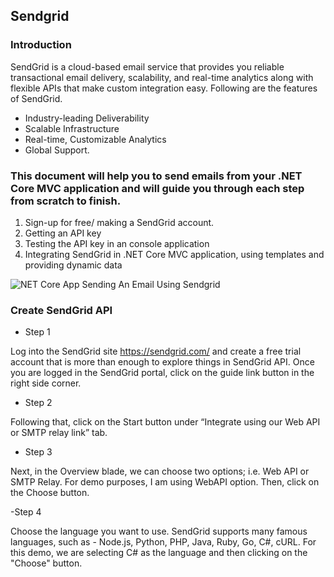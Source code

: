 ## Sendgrid

### Introduction
SendGrid is a cloud-based email service that provides you reliable transactional email delivery, scalability, and real-time analytics along with flexible APIs that make custom integration easy. Following are the features of SendGrid.

* Industry-leading Deliverability
* Scalable Infrastructure
* Real-time, Customizable Analytics
* Global Support.


### This document will help you to send emails from your .NET Core MVC application and will guide you through each step from scratch to finish.

1. Sign-up for free/ making a SendGrid account.
2. Getting an API key
3. Testing the API key in an console application
4. Integrating SendGrid in .NET Core MVC application, using templates and providing dynamic data


![NET Core App Sending An Email Using Sendgrid](https://user-images.githubusercontent.com/98957434/174457654-85b218e6-c6c8-4eeb-8505-ef2588a264c6.jpg)


### Create SendGrid API

- Step 1

Log into the SendGrid site https://sendgrid.com/ and create a free trial account that is more than enough to explore things in SendGrid API. Once you are logged in the SendGrid portal, click on the guide link button in the right side corner.

- Step 2

Following that, click on the Start button under “Integrate using our Web API or SMTP relay link” tab.

- Step 3

Next, in the Overview blade, we can choose two options; i.e. Web API or SMTP Relay. For demo purposes, I am using WebAPI option. Then, click on the Choose button.

-Step 4

Choose the language you want to use. SendGrid supports many famous languages, such as - Node.js, Python, PHP, Java, Ruby, Go, C#, cURL. For this demo, we are selecting C# as the language and then clicking on the "Choose" button.
